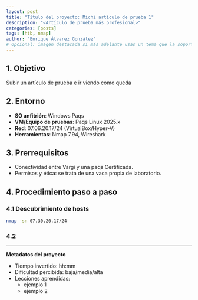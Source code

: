 ```yaml
---
layout: post
title: "Título del proyecto: Michi artículo de prueba 1"
description: "<Artículo de prueba más profesional>"
categories: [posts]
tags: [htb, nmap]
author: "Enrique Álvarez González"
# Opcional: imagen destacada si más adelante usas un tema que la soporte
---
```


## 1. Objetivo
Subir un artículo de prueba e ir viendo como queda

## 2. Entorno
- **SO anfitrión**: Windows Paqs
- **VM/Equipo de pruebas**: Paqs Linux 2025.x
- **Red**: 07.06.20.17/24 (VirtualBox/Hyper-V)
- **Herramientas**: Nmap 7.94, Wireshark

## 3. Prerrequisitos
- Conectividad entre Vargi y una paqs Certificada.
- Permisos y ética: se trata de una vaca propia de laboratorio.

## 4. Procedimiento paso a paso
### 4.1 Descubrimiento de hosts
```bash
nmap -sn 07.30.20.17/24
```
### 4.2

---
**Metadatos del proyecto**

- Tiempo invertido: hh:mm
- Dificultad percibida: baja/media/alta
- Lecciones aprendidas: 
  - ejemplo 1
  - ejemplo 2
